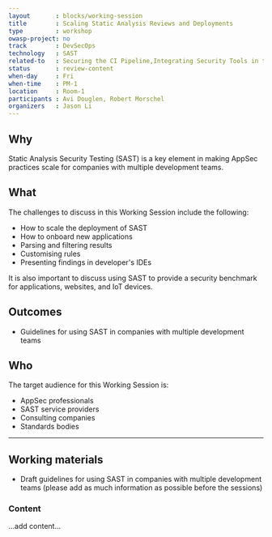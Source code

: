 ```yaml
---
layout       : blocks/working-session
title        : Scaling Static Analysis Reviews and Deployments
type         : workshop
owasp-project: no
track        : DevSecOps
technology   : SAST
related-to   : Securing the CI Pipeline,Integrating Security Tools in the SDL
status       : review-content
when-day     : Fri
when-time    : PM-1
location     : Room-1
participants : Avi Douglen, Robert Morschel
organizers   : Jason Li
---
```


## Why

Static Analysis Security Testing (SAST) is a key element in making AppSec practices scale for companies with multiple development teams.

## What

The challenges to discuss in this Working Session include the following:

 - How to scale the deployment of SAST
 - How to onboard new applications
 - Parsing and filtering results
 - Customising rules
 - Presenting findings in developer's IDEs

It is also important to discuss using SAST to provide a security benchmark for applications, websites, and IoT devices.

## Outcomes

- Guidelines for using SAST in companies with multiple development teams

## Who

The target audience for this Working Session is:

 - AppSec professionals
 - SAST service providers
 - Consulting companies
 - Standards bodies
 
 --- 

## Working materials

- Draft guidelines for using SAST in companies with multiple development teams 
(please add as much information as possible before the sessions)

### Content

...add content...
